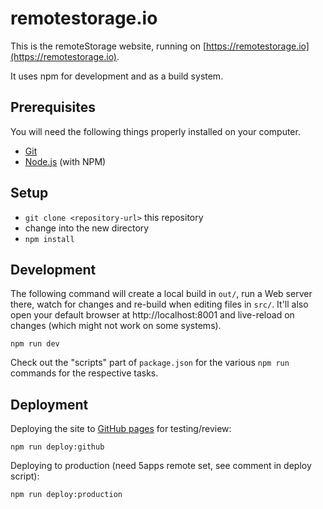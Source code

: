 # remotestorage.io

This is the remoteStorage website, running on
[https://remotestorage.io](https://remotestorage.io).

It uses npm for development and as a build system.

## Prerequisites

You will need the following things properly installed on your computer.

* [Git](http://git-scm.com/)
* [Node.js](http://nodejs.org/) (with NPM)

## Setup

* `git clone <repository-url>` this repository
* change into the new directory
* `npm install`

## Development

The following command will create a local build in `out/`, run a Web server
there, watch for changes and re-build when editing files in `src/`. It'll also
open your default browser at http://localhost:8001 and live-reload on changes
(which might not work on some systems).

    npm run dev

Check out the "scripts" part of `package.json` for the various `npm run`
commands for the respective tasks.

## Deployment

Deploying the site to [GitHub pages](https://remotestorage.github.io/website/)
for testing/review:

    npm run deploy:github

Deploying to production (need 5apps remote set, see comment in deploy script):

    npm run deploy:production
